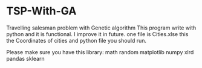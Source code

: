 # TSP-With-GA
Travelling salesman problem with Genetic algorithm
This program write with python and it is functional.
I improve it in future.
one file is Cities.xlse this the Coordinates of cities and python file you should run.

Please make sure you have this library:
math
random
matplotlib
numpy
xlrd
pandas
sklearn
